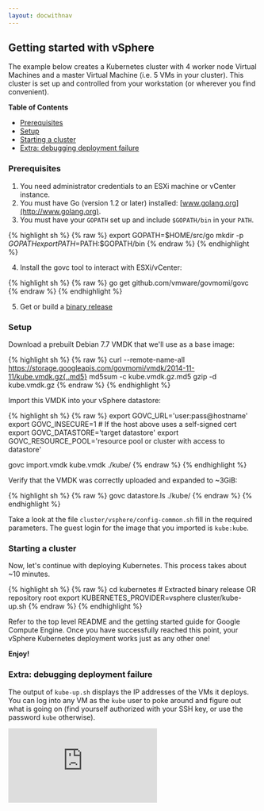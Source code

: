 ```yaml
---
layout: docwithnav
---
```

<!-- BEGIN MUNGE: UNVERSIONED_WARNING -->


<!-- END MUNGE: UNVERSIONED_WARNING -->
Getting started with vSphere
-------------------------------

The example below creates a Kubernetes cluster with 4 worker node Virtual
Machines and a master Virtual Machine (i.e. 5 VMs in your cluster). This
cluster is set up and controlled from your workstation (or wherever you find
convenient).

**Table of Contents**

- [Prerequisites](#prerequisites)
- [Setup](#setup)
- [Starting a cluster](#starting-a-cluster)
- [Extra: debugging deployment failure](#extra-debugging-deployment-failure)

### Prerequisites

1. You need administrator credentials to an ESXi machine or vCenter instance.
2. You must have Go (version 1.2 or later) installed: [www.golang.org](http://www.golang.org).
3. You must have your `GOPATH` set up and include `$GOPATH/bin` in your `PATH`.

{% highlight sh %}
{% raw %}
   export GOPATH=$HOME/src/go
   mkdir -p $GOPATH
   export PATH=$PATH:$GOPATH/bin
{% endraw %}
{% endhighlight %}

4. Install the govc tool to interact with ESXi/vCenter:

{% highlight sh %}
{% raw %}
   go get github.com/vmware/govmomi/govc
{% endraw %}
{% endhighlight %}

5. Get or build a [binary release](binary_release.html)

### Setup

Download a prebuilt Debian 7.7 VMDK that we'll use as a base image:

{% highlight sh %}
{% raw %}
curl --remote-name-all https://storage.googleapis.com/govmomi/vmdk/2014-11-11/kube.vmdk.gz{,.md5}
md5sum -c kube.vmdk.gz.md5
gzip -d kube.vmdk.gz
{% endraw %}
{% endhighlight %}

Import this VMDK into your vSphere datastore:

{% highlight sh %}
{% raw %}
export GOVC_URL='user:pass@hostname'
export GOVC_INSECURE=1 # If the host above uses a self-signed cert
export GOVC_DATASTORE='target datastore'
export GOVC_RESOURCE_POOL='resource pool or cluster with access to datastore'

govc import.vmdk kube.vmdk ./kube/
{% endraw %}
{% endhighlight %}

Verify that the VMDK was correctly uploaded and expanded to ~3GiB:

{% highlight sh %}
{% raw %}
govc datastore.ls ./kube/
{% endraw %}
{% endhighlight %}

Take a look at the file `cluster/vsphere/config-common.sh` fill in the required
parameters. The guest login for the image that you imported is `kube:kube`.

### Starting a cluster

Now, let's continue with deploying Kubernetes.
This process takes about ~10 minutes.

{% highlight sh %}
{% raw %}
cd kubernetes # Extracted binary release OR repository root
export KUBERNETES_PROVIDER=vsphere
cluster/kube-up.sh
{% endraw %}
{% endhighlight %}

Refer to the top level README and the getting started guide for Google Compute
Engine. Once you have successfully reached this point, your vSphere Kubernetes
deployment works just as any other one!

**Enjoy!**

### Extra: debugging deployment failure

The output of `kube-up.sh` displays the IP addresses of the VMs it deploys. You
can log into any VM as the `kube` user to poke around and figure out what is
going on (find yourself authorized with your SSH key, or use the password
`kube` otherwise).


<!-- TAG IS_VERSIONED -->


<!-- BEGIN MUNGE: GENERATED_ANALYTICS -->
[![Analytics](https://kubernetes-site.appspot.com/UA-36037335-10/GitHub/docs/getting-started-guides/vsphere.md?pixel)]()
<!-- END MUNGE: GENERATED_ANALYTICS -->

